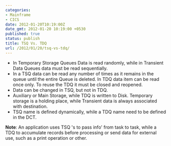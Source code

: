 ```yaml
---
categories:
- Mainframe
- CICS
date: 2012-01-20T10:19:00Z
date_gmt: 2012-01-20 10:19:00 +0530
published: true
status: publish
title: TSQ Vs. TDQ
url: /2012/01/20/tsq-vs-tdq/
---
```


- In Temporary Storage Queues Data is read randomly, while in Transient Data Queues data must be read sequentially.
- In a TSQ data can be read any number of times as it remains in the queue until the entire Queue is deleted. In TDQ data item can be read once only. To reuse the TDQ it must be closed and reopened. 
- Data can be changed in TSQ, but not in TDQ. 
- Auxiliary or Main Storage, while TDQ is written to Disk. Temporary storage is a holding place, while Transient data is always associated with destination. 
- TSQ name is defined dynamically, while a TDQ name need to be defined in the DCT.

**Note**: An application uses TSQ 's to pass info' from task to task, while a TDQ to accumulate records before processing or send data for external use, such as a print operation or other.
